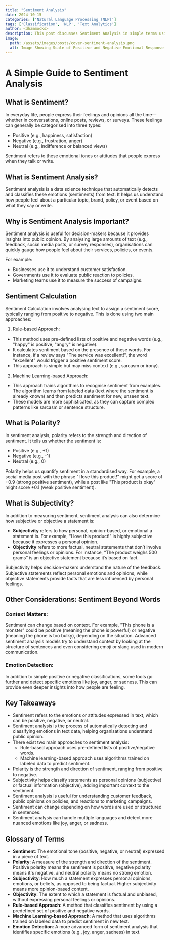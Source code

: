 ```yaml
---
title: "Sentiment Analysis"
date: 2024-10-15
categories: ['Natural Language Processing (NLP)']
tags: ['Classification', 'NLP', 'Text Analytics']
author: <dhammocks>
description: This post discusses Sentiment Analysis in simple terms using accessible language for all.
image:
  path: /assets/images/posts/cover-sentiment-analysis.png
  alt: Image Showing Scale of Positive and Negative Emotional Response
---
```


# A Simple Guide to Sentiment Analysis


## What is Sentiment?

In everyday life, people express their feelings and opinions all the time—whether in conversations, online posts, reviews, or surveys. These feelings can generally be categorised into three types:

 - Positive (e.g., happiness, satisfaction)
 - Negative (e.g., frustration, anger)
 - Neutral (e.g., indifference or balanced views)

Sentiment refers to these emotional tones or attitudes that people express when they talk or write.


## What is Sentiment Analysis?

Sentiment analysis is a data science technique that automatically detects and classifies these emotions (sentiments) from text. It helps us understand how people feel about a particular topic, brand, policy, or event based on what they say or write.


## Why is Sentiment Analysis Important?

Sentiment analysis is useful for decision-makers because it provides insights into public opinion. By analysing large amounts of text (e.g., feedback, social media posts, or survey responses), organisations can quickly gauge how people feel about their services, policies, or events.

For example:

 - Businesses use it to understand customer satisfaction.
 - Governments use it to evaluate public reaction to policies.
 - Marketing teams use it to measure the success of campaigns.


## Sentiment Calculation

Sentiment Calculation involves analysing text to assign a sentiment score, typically ranging from positive to negative. This is done using two main approaches:

1. Rule-based Approach:
- This method uses pre-defined lists of positive and negative words (e.g., "happy" is positive, "angry" is negative).
- It calculates sentiment based on the presence of these words. For instance, if a review says "The service was excellent!", the word "excellent" would trigger a positive sentiment score.
- This approach is simple but may miss context (e.g., sarcasm or irony).
2. Machine Learning-based Approach:
- This approach trains algorithms to recognise sentiment from examples. The algorithm learns from labeled data (text where the sentiment is already known) and then predicts sentiment for new, unseen text.
- These models are more sophisticated, as they can capture complex patterns like sarcasm or sentence structure.


## What is Polarity?

In sentiment analysis, polarity refers to the strength and direction of sentiment. It tells us whether the sentiment is:

- Positive (e.g., +1)
- Negative (e.g., -1)
- Neutral (e.g., 0)

Polarity helps us quantify sentiment in a standardised way. For example, a social media post with the phrase "I love this product!" might get a score of +0.9 (strong positive sentiment), while a post like "This product is okay" might score +0.1 (weak positive sentiment).


## What is Subjectivity?

In addition to measuring sentiment, sentiment analysis can also determine how subjective or objective a statement is:

- **Subjectivity** refers to how personal, opinion-based, or emotional a statement is. For example, “I love this product!” is highly subjective because it expresses a personal opinion.
- **Objectivity** refers to more factual, neutral statements that don’t involve personal feelings or opinions. For instance, “The product weighs 500 grams” is an objective statement because it’s based on fact.

Subjectivity helps decision-makers understand the nature of the feedback. Subjective statements reflect personal emotions and opinions, while objective statements provide facts that are less influenced by personal feelings.


## Other Considerations: Sentiment Beyond Words

### Context Matters:

Sentiment can change based on context. For example, "This phone is a monster" could be positive (meaning the phone is powerful) or negative (meaning the phone is too bulky), depending on the situation. Advanced sentiment analysis models try to understand context by looking at the structure of sentences and even considering emoji or slang used in modern communication.

### Emotion Detection:

In addition to simple positive or negative classifications, some tools go further and detect specific emotions like joy, anger, or sadness. This can provide even deeper insights into how people are feeling.


## Key Takeaways

 - Sentiment refers to the emotions or attitudes expressed in text, which can be positive, negative, or neutral.
 - Sentiment analysis is the process of automatically detecting and classifying emotions in text data, helping organisations understand public opinion.
 - There exist two main approaches to sentiment analysis:
     - Rule-based approach uses pre-defined lists of positive/negative words.
     - Machine learning-based approach uses algorithms trained on labeled data to predict sentiment.
 - Polarity is the strength and direction of sentiment, ranging from positive to negative.
 - Subjectivity helps classify statements as personal opinions (subjective) or factual information (objective), adding important context to the sentiment.
 - Sentiment analysis is useful for understanding customer feedback, public opinions on policies, and reactions to marketing campaigns.
- Sentiment can change depending on how words are used or structured in sentences.
- Sentiment analysis can handle multiple languages and detect more nuanced emotions like joy, anger, or sadness.


## Glossary of Terms

- **Sentiment**: The emotional tone (positive, negative, or neutral) expressed in a piece of text.
- **Polarity**: A measure of the strength and direction of the sentiment. Positive polarity means the sentiment is positive, negative polarity means it's negative, and neutral polarity means no strong emotion.
- **Subjectivity**: How much a statement expresses personal opinions, emotions, or beliefs, as opposed to being factual. Higher subjectivity means more opinion-based content.
- **Objectivity**: The extent to which a statement is factual and unbiased, without expressing personal feelings or opinions.
- **Rule-based Approach**: A method that classifies sentiment by using a predefined set of positive and negative words.
- **Machine Learning-based Approach**: A method that uses algorithms trained on labeled data to predict sentiment in new text.
- **Emotion Detection**: A more advanced form of sentiment analysis that identifies specific emotions (e.g., joy, anger, sadness) in text.